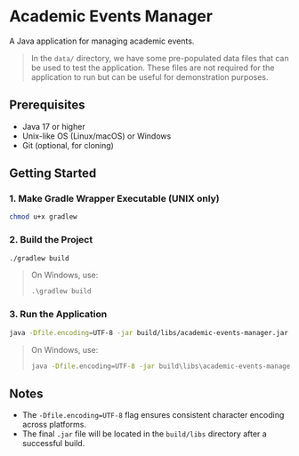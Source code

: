 # Academic Events Manager

A Java application for managing academic events.

> In the `data/` directory, we have some pre-populated data files that can be used to test the
> application. These files are not required for the application to run but can be useful for
> demonstration purposes.

## Prerequisites

- Java 17 or higher
- Unix-like OS (Linux/macOS) or Windows
- Git (optional, for cloning)

## Getting Started

### 1. Make Gradle Wrapper Executable (UNIX only)

```bash
chmod u+x gradlew
```

### 2. Build the Project

```bash
./gradlew build
```

> On Windows, use:
>
> ```bat
> .\gradlew build
> ```

### 3. Run the Application

```bash
java -Dfile.encoding=UTF-8 -jar build/libs/academic-events-manager.jar
```

> On Windows, use:
>
> ```bat
> java -Dfile.encoding=UTF-8 -jar build\libs\academic-events-manager.jar
> ```

## Notes

* The `-Dfile.encoding=UTF-8` flag ensures consistent character encoding across platforms.
* The final `.jar` file will be located in the `build/libs` directory after a successful build.